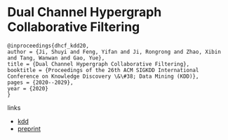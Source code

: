# Dual Channel Hypergraph Collaborative Filtering

```
@inproceedings{dhcf_kdd20,
author = {Ji, Shuyi and Feng, Yifan and Ji, Rongrong and Zhao, Xibin and Tang, Wanwan and Gao, Yue},
title = {Dual Channel Hypergraph Collaborative Filtering},
booktitle = {Proceedings of the 26th ACM SIGKDD International Conference on Knowledge Discovery \&\#38; Data Mining (KDD)},
pages = {2020--2029},
year = {2020}
}
```

links
- [kdd](https://www.kdd.org/kdd2020/accepted-papers/view/dual-channel-hypergraph-collaborative-filtering)
- [preprint](http://gaoyue.org/paper/shuyi_KDD_final.pdf)
